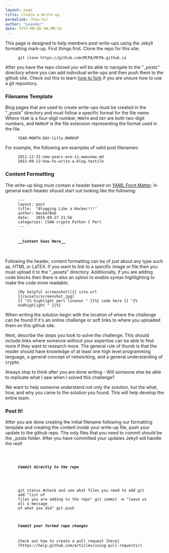 ```yaml
---
layout: page
title: Create a Write-up
permalink: /how-to/
author: "Leander"
date: YYYY-MM-DD HH:MM:SS
---
```


This page is designed to help members post write-ups using the Jekyll formatting mark-up. First things first. Clone the repo for this site:

<figure class="highlight"><pre><code class="language-text" data-lang="text">git clone https://github.com/MCPA/MCPA.github.io </code></pre></figure>

After you have the repo cloned you will be able to navigate to the "_posts" directory where you can add individual write-ups and then push them to the github site. Check out this to learn [how to fork](https://help.github.com/articles/fork-a-repo/) if you are unsure how to use a git repository.

<h3>Filename Template</h3>
Blog pages that are used to create write-ups must be created in the "_posts" directory and must follow a specific format for the file name. Where <code>YEAR</code> is a four-digit number, <code>MONTH</code> and <code>DAY</code> are both two-digit numbers, and <code>MARKUP</code> is the file extension representing the format used in the file.

<figure class="highlight"><pre><code class="language-text" data-lang="text">YEAR-MONTH-DAY-title.MARKUP </code></pre></figure>

 For example, the following are examples of valid post filenames:

<figure class="highlight"><pre><code class="language-text" data-lang="text">2011-12-31-new-years-eve-is-awesome.md
2012-09-12-how-to-write-a-blog.textile</code></pre></figure>

<h3>Content Formatting</h3>
The write-up blog must contain a header based on <a href="http://jekyllrb.com/docs/frontmatter/" hname="YAML Front Matter Link">YAML Front Matter</a>. In general each header should start out looking like the following:

<figure class="highlight"><pre><code class="language-text" data-lang="text">---
layout: post
title:  "Blogging Like a Hacker!!!"
author: HackerBob
date:   2015-09-27 21:56
categories: CSAW crypto Python C Perl
---

<h4>__Content Goes Here__</4>

</code></pre></figure>

Following the header, content formatting can be of just about any type such as, HTML or LaTEX. If you want to link to a specific image or file then you must upload it to the "_assets" directory. Additionally, if you are adding code blocks then there is also an option to enable syntax highlighting to make the code more readable.

<figure class="highlight"><pre><code class="language-text" data-lang="text">[My helpful screenshot]({{ site.url }}/assets/screenshot.jpg)
{{ "{% highlight perl linenos " }}%} code here {{ "{% endhighlight " }}%}</code></pre></figure>

When writing the solution begin with the location of where the challenge can be found if it's an online challenge or soft links to where you uploaded them on this github site.

Next, describe the steps you took to solve the challenge. This should include links where someone without your expertise can be able to find more if they want to research more. The general rule of thumb is that the reader should have knowledge of at least one high level programming language, a general concept of networking, and a general understanding of crypto.

Always stop to think after you are done writing - Will someone else be able to replicate what I saw when I solved this challenge?

We want to help someone understand not only the solution, but the what, how, and why you came to the solution you found. This will help develop the entire team.

<h3>Post It!</h3>
After you are done creating the initial filename following our formatting template and creating the content inside your write-up file, push your update to the github repo. The only files that you need to commit should be the _posts folder. After you have committed your updates Jekyll will handle the rest!

<figure class="highlight"><pre><code class="language-text" data-lang="text">

<h5>Commit directly to the repo</h5>

git status #check and see what files you need to add
git add "list of files you are adding to the repo"
git commit -m "leave us all a message of what you did"
git push

<h5>Commit your forked repo changes</h5>
Check out how to create a pull request [here](https://help.github.com/articles/using-pull-requests/)

</code></pre></figure>
